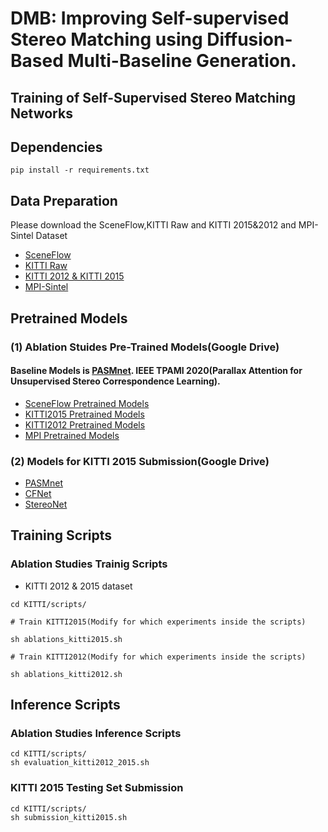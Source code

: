 # DMB: Improving Self-supervised Stereo Matching using Diffusion-Based Multi-Baseline Generation.
## Training of Self-Supervised Stereo Matching Networks

## Dependencies 
```
pip install -r requirements.txt
```  


## Data Preparation  
Please download the SceneFlow,KITTI Raw and KITTI 2015&2012 and MPI-Sintel Dataset 

- [SceneFlow](https://lmb.informatik.uni-freiburg.de/resources/datasets/SceneFlowDatasets.en.html) 
- [KITTI Raw](https://www.cvlibs.net/datasets/kitti/raw_data.php) 
- [KITTI 2012 & KITTI 2015](https://www.cvlibs.net/datasets/kitti/eval_scene_flow.php?benchmark=stereo) 
- [MPI-Sintel](http://sintel.is.tue.mpg.de/) 

## Pretrained Models
### (1) Ablation Stuides Pre-Trained Models(Google Drive)
#### Baseline Models is [PASMnet](https://github.com/The-Learning-And-Vision-Atelier-LAVA/PAM). IEEE TPAMI 2020(Parallax Attention for Unsupervised Stereo Correspondence Learning).  

- [SceneFlow Pretrained Models](https://drive.google.com/drive/folders/1EIit3SgUSAFtTAlmd555CZ0zuZg6ishY?usp=sharing)
- [KITTI2015 Pretrained Models](https://drive.google.com/drive/folders/1lS5kN06nacaGDCGvDLu76uuVGbTUv6id?usp=sharing)
- [KITTI2012 Pretrained Models](https://drive.google.com/drive/folders/1xNiLjIRm0LYGFx-YGehPMSo9V2jA3XNr?usp=sharing)
- [MPI Pretrained Models](https://drive.google.com/drive/folders/1grFP_GOqyAzJqZw3rdm9CkR1avqgMWjN?usp=sharing)  

### (2) Models for KITTI 2015 Submission(Google Drive) 
- [PASMnet](https://drive.google.com/drive/folders/1scRa3TxjeaiOb5HCTdV8g3oy6pz3ENwE?usp=sharing)
- [CFNet](https://drive.google.com/drive/folders/1scRa3TxjeaiOb5HCTdV8g3oy6pz3ENwE?usp=sharing) 
- [StereoNet](https://drive.google.com/drive/folders/1scRa3TxjeaiOb5HCTdV8g3oy6pz3ENwE?usp=sharing)


## Training Scripts

### Ablation Studies Trainig Scripts
- KITTI 2012 & 2015 dataset
```
cd KITTI/scripts/

# Train KITTI2015(Modify for which experiments inside the scripts)  

sh ablations_kitti2015.sh

# Train KITTI2012(Modify for which experiments inside the scripts)  

sh ablations_kitti2012.sh
```


## Inference Scripts


### Ablation Studies Inference Scripts

```
cd KITTI/scripts/
sh evaluation_kitti2012_2015.sh

```

### KITTI 2015 Testing Set Submission

```
cd KITTI/scripts/
sh submission_kitti2015.sh

```
